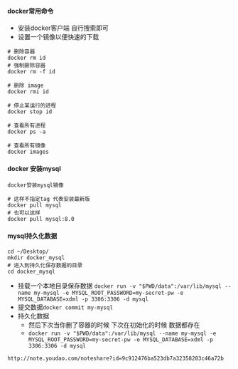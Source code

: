 #### docker常用命令

- 安装docker客户端 自行搜索即可
- 设置一个镜像以便快速的下载

```
# 删除容器
docker rm id 
# 强制删除容器
docker rm -f id

# 删除 image
docker rmi id 

# 停止某运行的进程
docker stop id 

# 查看所有进程
docker ps -a 

# 查看所有镜像
docker images 
```

#### docker 安装mysql

```
docker安装mysql镜像

# 这样不指定tag 代表安装最新版
docker pull mysql
# 也可以这样
docker pull mysql:8.0
```


#### mysql持久化数据

```$xslt
cd ~/Desktop/
mkdir docker_mysql
# 进入到持久化保存数据的目录
cd docker_mysql
```

- 挂载一个本地目录保存数据 `docker run -v "$PWD/data":/var/lib/mysql --name my-mysql -e MYSQL_ROOT_PASSWORD=my-secret-pw -e MYSQL_DATABASE=xdml -p 3306:3306 -d mysql`
- 提交数据`docker commit my-mysql`
- 持久化数据
   - 然后下次当你删了容器的时候 下次在初始化的时候 数据都存在
   - `docker run -v "$PWD/data":/var/lib/mysql --name my-mysql -e MYSQL_ROOT_PASSWORD=my-secret-pw -e MYSQL_DATABASE=xdml -p 3306:3306 -d mysql`

```
http://note.youdao.com/noteshare?id=9c912476ba523db7a32358203c46a72b
``` 